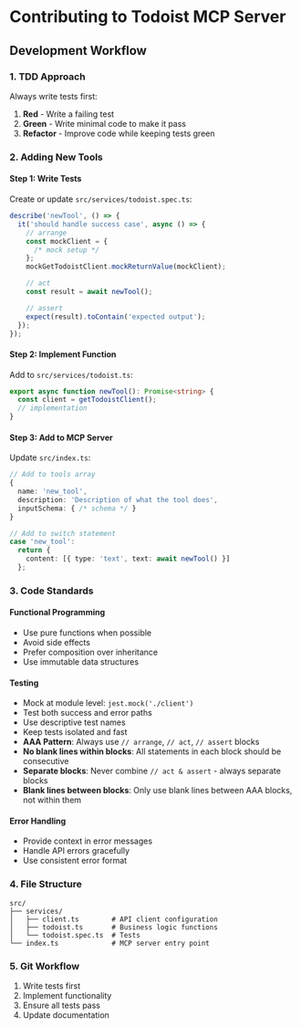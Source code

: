 # Contributing to Todoist MCP Server

## Development Workflow

### 1. TDD Approach

Always write tests first:

1. **Red** - Write a failing test
2. **Green** - Write minimal code to make it pass
3. **Refactor** - Improve code while keeping tests green

### 2. Adding New Tools

#### Step 1: Write Tests

Create or update `src/services/todoist.spec.ts`:

```typescript
describe('newTool', () => {
  it('should handle success case', async () => {
    // arrange
    const mockClient = {
      /* mock setup */
    };
    mockGetTodoistClient.mockReturnValue(mockClient);

    // act
    const result = await newTool();

    // assert
    expect(result).toContain('expected output');
  });
});
```

#### Step 2: Implement Function

Add to `src/services/todoist.ts`:

```typescript
export async function newTool(): Promise<string> {
  const client = getTodoistClient();
  // implementation
}
```

#### Step 3: Add to MCP Server

Update `src/index.ts`:

```typescript
// Add to tools array
{
  name: 'new_tool',
  description: 'Description of what the tool does',
  inputSchema: { /* schema */ }
}

// Add to switch statement
case 'new_tool':
  return {
    content: [{ type: 'text', text: await newTool() }]
  };
```

### 3. Code Standards

#### Functional Programming

- Use pure functions when possible
- Avoid side effects
- Prefer composition over inheritance
- Use immutable data structures

#### Testing

- Mock at module level: `jest.mock('./client')`
- Test both success and error paths
- Use descriptive test names
- Keep tests isolated and fast
- **AAA Pattern**: Always use `// arrange`, `// act`, `// assert` blocks
- **No blank lines within blocks**: All statements in each block should be consecutive
- **Separate blocks**: Never combine `// act & assert` - always separate blocks
- **Blank lines between blocks**: Only use blank lines between AAA blocks, not within them

#### Error Handling

- Provide context in error messages
- Handle API errors gracefully
- Use consistent error format

### 4. File Structure

```
src/
├── services/
│   ├── client.ts        # API client configuration
│   ├── todoist.ts       # Business logic functions
│   └── todoist.spec.ts  # Tests
└── index.ts             # MCP server entry point
```

### 5. Git Workflow

1. Write tests first
2. Implement functionality
3. Ensure all tests pass
4. Update documentation
